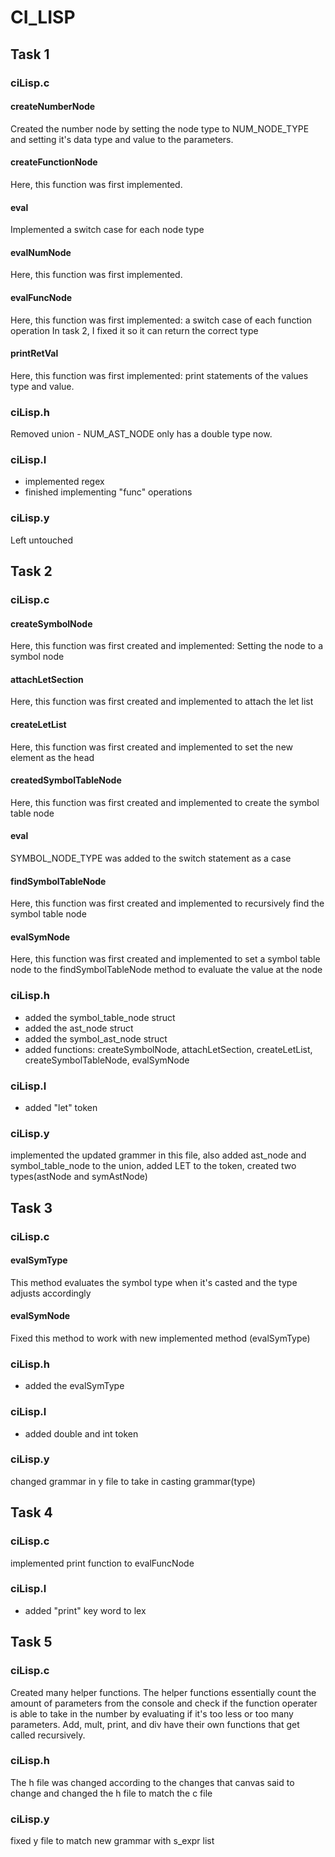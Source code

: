 # CI_LISP
## Task 1

### ciLisp.c
#### createNumberNode
Created the number node by setting the node type to NUM_NODE_TYPE and setting it's data type and value to the parameters.
#### createFunctionNode 
Here, this function was first implemented.
#### eval
Implemented a switch case for each node type
#### evalNumNode
Here, this function was first implemented.
#### evalFuncNode
Here, this function was first implemented: a switch case of each function operation
In task 2, I fixed it so it can return the correct type
#### printRetVal
Here, this function was first implemented: print statements of the values type and value.

### ciLisp.h
Removed union - NUM_AST_NODE only has a double type now.

### ciLisp.l
- implemented regex
- finished implementing "func" operations

### ciLisp.y
Left untouched

## Task 2
### ciLisp.c
#### createSymbolNode
Here, this function was first created and implemented: Setting the node to a symbol node
#### attachLetSection
Here, this function was first created and implemented to attach the let list
#### createLetList
Here, this function was first created and implemented to set the new element as the head
#### createdSymbolTableNode
Here, this function was first created and implemented to create the symbol table node
#### eval
SYMBOL_NODE_TYPE was added to the switch statement as a case
#### findSymbolTableNode
Here, this function was first created and implemented to recursively find the symbol table node
#### evalSymNode 
Here, this function was first created and implemented to set a symbol table node to the findSymbolTableNode method to evaluate the value at the node

### ciLisp.h
- added the symbol_table_node struct
- added the ast_node struct
- added the symbol_ast_node struct
- added functions: createSymbolNode, attachLetSection, createLetList, createSymbolTableNode, evalSymNode

### ciLisp.l
- added "let" token

### ciLisp.y
implemented the updated grammer in this file, also added ast_node and symbol_table_node to the union, added LET to the token, created two types(astNode and symAstNode)

## Task 3
### ciLisp.c
#### evalSymType
This method evaluates the symbol type when it's casted and the type adjusts accordingly
#### evalSymNode
Fixed this method to work with new implemented method (evalSymType)
### ciLisp.h
- added the evalSymType 
### ciLisp.l
- added double and int token
### ciLisp.y
changed grammar in y file to take in casting grammar(type)

## Task 4
### ciLisp.c
implemented print function to evalFuncNode
### ciLisp.l
- added "print" key word to lex

## Task 5 
### ciLisp.c
Created many helper functions. The helper functions essentially count the amount of parameters from the console and check if the function operater is able to take in the number by evaluating if it's too less or too many parameters. Add, mult, print, and div have their own functions that get called recursively.
### ciLisp.h
The h file was changed according to the changes that canvas said to change and changed the h file to match the c file
### ciLisp.y
fixed y file to match new grammar with s_expr list



